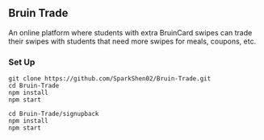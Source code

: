 ## Bruin Trade
An online platform where students with extra BruinCard swipes can trade their swipes with students that need more swipes for meals, coupons, etc. 

### Set Up
```
git clone https://github.com/SparkShen02/Bruin-Trade.git
cd Bruin-Trade
npm install
npm start
```

```
cd Bruin-Trade/signupback
npm install
npm start
```